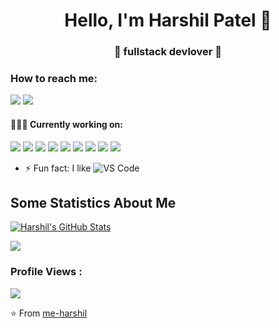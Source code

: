 <!--
**me-harshil/me-harshil** is a ✨ _special_ ✨ repository because its `README.md` (this file) appears on your GitHub profile.

Here are some ideas to get you started:

- 🔭 I’m currently working on ...
- 🌱 I’m currently learning ...
- 👯 I’m looking to collaborate on ...
- 🤔 I’m looking for help with ...
- 💬 Ask me about ...
- 📫 How to reach me: ...
- 😄 Pronouns: ...
- ⚡ Fun fact: ...
-->


<h1 align="center"> Hello, I'm Harshil Patel 👋 </h1>
<h3 align="center">🚀 fullstack devlover 🚀</h3>

### How to reach me:

<a  href="mailto:harshil25patel@gmail.com"><img src="https://img.shields.io/badge/harshil25patel@gmail.com-%23D14836.svg?&style=for-the-badge&logo=gmail&logoColor=white"></a>
 <a href="https://www.linkedin.com/in/harshil-patel-953603223/"><img src="https://img.shields.io/badge/Harshil Patel-%230077B5.svg?&style=for-the-badge&logo=linkedin&logoColor=white" ></a> 

#### 👨🏻‍💻 Currently working on:

<a src="https://www.javascript.com/"><img src="https://img.icons8.com/color/48/000000/javascript.png"/></a>
<a src="https://reactjs.org/"><img src="https://img.icons8.com/color/48/000000/react-native.png"/></a>
<a src="https://nodejs.org/"><img src="https://img.icons8.com/color/48/000000/nodejs.png"/></a>
<a src="https://www.mongodb.com/"><img src="https://img.icons8.com/color/48/000000/mongodb.png"/></a>
<a src="https://visualstudio.microsoft.com/"><img src="https://img.icons8.com/color/48/000000/visual-studio.png"/></a>
<a src="https://getbootstrap.com/"><img src="https://img.icons8.com/color/48/000000/bootstrap.png"/></a>
<a src="https://github.com/"><img src="https://img.icons8.com/color/48/000000/github--v1.png"/></a>
<a src="https://www.w3schools.com/css/"><img src="https://img.icons8.com/color/48/000000/css3.png"/></a>
<a src="https://www.w3schools.com/html/"><img src="https://img.icons8.com/color/48/000000/html-5.png"/></a>

- ⚡ Fun fact: I like ![VS Code](http://img.shields.io/badge/-VS%20Code-007ACC?style=flat-square&logo=visual-studio-code&logoColor=ffffff)

## Some Statistics About Me
<a href="https://github.com/me-harshil">
  <img src="https://github-readme-stats.vercel.app/api?username=me-harshil&show_icons=true" alt="Harshil's GitHub Stats" />
</a>

![](https://github-readme-stats.vercel.app/api/top-langs/?username=me-harshil&hide-border=false&include_all_commits=false&count_private=false&layout=compact)
<br>

 ### Profile Views :<br>
  <img src="https://profile-counter.glitch.me/me-harshil/count.svg" />

⭐️ From [me-harshil](https://github.com/me-harshil)
